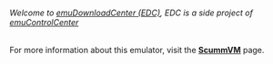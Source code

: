 ###### Welcome to [emuDownloadCenter (EDC)](https://github.com/PhoenixInteractiveNL/emuDownloadCenter/wiki/), EDC is a side project of [emuControlCenter](https://github.com/PhoenixInteractiveNL/emuControlCenter/wiki/)

For more information about this emulator, visit the [**ScummVM**](https://github.com/PhoenixInteractiveNL/emuDownloadCenter/wiki/Emulator-scummvm#menu) page.
